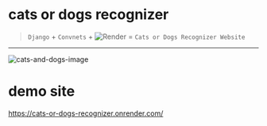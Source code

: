 cats or dogs recognizer
===
> `Django` + `Convnets` + ![Render](https://dka575ofm4ao0.cloudfront.net/pages-transactional_logos/retina/89884/render-status-4b015255-e0cc-422c-943d-4f60b5f03094.png) = `Cats or Dogs Recognizer Website`
---
![cats-and-dogs-image](https://images.unsplash.com/photo-1606098216818-40939b7c98ad?q=80&w=2070&auto=format&fit=crop&ixlib=rb-4.0.3&ixid=M3wxMjA3fDB8MHxwaG90by1wYWdlfHx8fGVufDB8fHx8fA%3D%3D)
# demo site
https://cats-or-dogs-recognizer.onrender.com/
